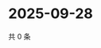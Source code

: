 # 2025-09-28

共 0 条

<!-- BEGIN ZHIHUVIDEO -->
<!-- 最后更新时间 Sun Sep 28 2025 18:10:14 GMT+0800 (China Standard Time) -->

<!-- END ZHIHUVIDEO -->
